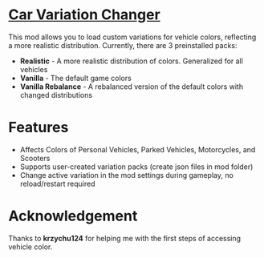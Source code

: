 # [Car Variation Changer](https://mods.paradoxplaza.com/mods/81012/Windows)
This mod allows you to load custom variations for vehicle colors, reflecting a more realistic distribution. Currently, there are 3 preinstalled packs:


- **Realistic** - A more realistic distribution of colors. Generalized for all vehicles
- **Vanilla** - The default game colors
- **Vanilla Rebalance** - A rebalanced version of the default colors with changed distributions

# Features
- Affects Colors of Personal Vehicles, Parked Vehicles, Motorcycles, and Scooters
- Supports user-created variation packs (create json files in mod folder)
- Change active variation in the mod settings during gameplay, no reload/restart required

# Acknowledgement
Thanks to **krzychu124** for helping me with the first steps of accessing vehicle color.